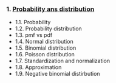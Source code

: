 ### 1. [Probability ans distribution](https://github.com/sichu91/ISP_examples/tree/main/1.Probability_and_distribution)
- 1.1. Probability
- 1.2. Probability distribution
- 1.3. pmf vs pdf
- 1.4. Normal distribution
- 1.5. Binomial distribution
- 1.6. Poisson distribution
- 1.7. Standardization and normalization
- 1.8. Approximation
- 1.9. Negative binomial distirbution

